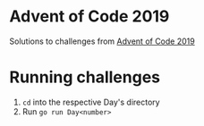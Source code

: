 # Advent of Code 2019

Solutions to challenges from [Advent of Code 2019](https://adventofcode.com/2019)

# Running challenges

1. `cd` into the respective Day's directory
2. Run `go run Day<number>`
